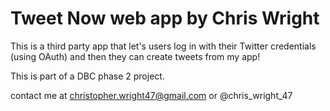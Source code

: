 # Tweet Now web app by Chris Wright

This is a third party app that let's users log in with their Twitter credentials (using OAuth) and then they can create tweets from my app!

This is part of a DBC phase 2 project.

contact me at christopher.wright47@gmail.com or @chris_wright_47
